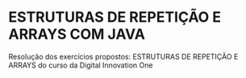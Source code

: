 
# ESTRUTURAS DE REPETIÇÃO E ARRAYS COM JAVA

Resolução dos exercícios propostos: ESTRUTURAS DE REPETIÇÃO E ARRAYS do curso da Digital Innovation One
